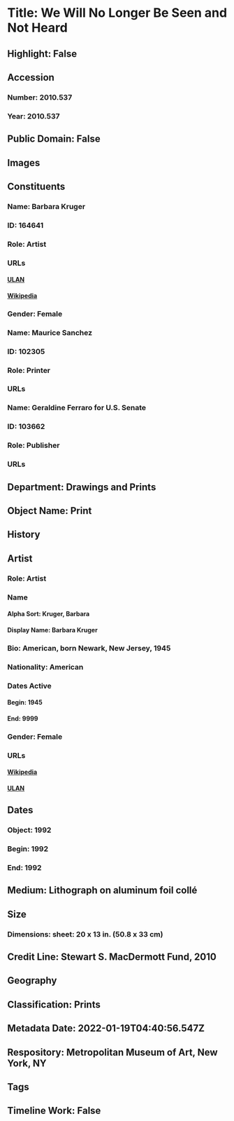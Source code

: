 # Title: We Will No Longer Be Seen and Not Heard
## Highlight: False
## Accession
### Number: 2010.537
### Year: 2010.537
## Public Domain: False
## Images
## Constituents
### Name: Barbara Kruger
### ID: 164641
### Role: Artist
### URLs
#### [ULAN](http://vocab.getty.edu/page/ulan/500118792)
#### [Wikipedia](https://www.wikidata.org/wiki/Q262284)
### Gender: Female
### Name: Maurice Sanchez
### ID: 102305
### Role: Printer
### URLs
### Name: Geraldine Ferraro for U.S. Senate
### ID: 103662
### Role: Publisher
### URLs
## Department: Drawings and Prints
## Object Name: Print
## History
## Artist
### Role: Artist
### Name
#### Alpha Sort: Kruger, Barbara
#### Display Name: Barbara Kruger
### Bio: American, born Newark, New Jersey, 1945
### Nationality: American
### Dates Active
#### Begin: 1945
#### End: 9999
### Gender: Female
### URLs
#### [Wikipedia](https://www.wikidata.org/wiki/Q262284)
#### [ULAN](http://vocab.getty.edu/page/ulan/500118792)
## Dates
### Object: 1992
### Begin: 1992
### End: 1992
## Medium: Lithograph on aluminum foil collé
## Size
### Dimensions: sheet: 20 x 13 in. (50.8 x 33 cm)
## Credit Line: Stewart S. MacDermott Fund, 2010
## Geography
## Classification: Prints
## Metadata Date: 2022-01-19T04:40:56.547Z
## Respository: Metropolitan Museum of Art, New York, NY
## Tags
## Timeline Work: False